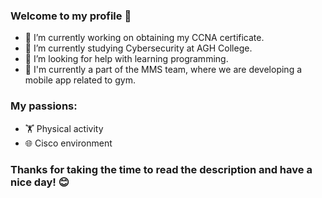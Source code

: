 ### Welcome to my profile 👋

- 🔭 I’m currently working on obtaining my CCNA certificate.
- 🌱 I’m currently studying Cybersecurity at AGH College.
- 🤔 I’m looking for help with learning programming.
- 💼 I'm currently a part of the MMS team, where we are developing a mobile app related to gym.
### My passions:
- 🏋️ Physical activity
- 🌐 Cisco environment
### Thanks for taking the time to read the description and have a nice day! 😊
